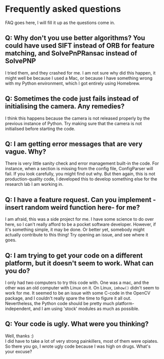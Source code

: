 # Frequently asked questions
FAQ goes here, I will fill it up as the questions come in.

## Q: Why don't you use better algorithms? You could have used SIFT instead of ORB for feature matching, and SolvePnPRansac instead of SolvePNP
I tried them, and they crashed for me. I am not sure why did this happen, it might well be because I used a Mac, or because I have something wrong with my Python environment, which I got entirely using Homebrew.

## Q: Sometimes the code just fails instead of initialising the camera. Any remedies?
I think this happens because the camera is not released properly by the previous instance of Python. Try making sure that the camera is not initialised before starting the code.

## Q: I am getting error messages that are very vague. Why?
There is very little sanity check and error management built-in the code. For instance, when a section is missing from the config file, ConfigParser will fail. If you look carefully, you might find out why. But then again, this is not production-quality code, I developed this to develop something else for the research lab I am working in.

## Q: I have a feature request. Can you implement -insert random weird function here- for me?
I am afraid, this was a side project for me. I have some science to do over here, so I can't really afford to be a pocket software developer. However, if it's something simple, it may be done. Or better yet, somebody might actually contribute to this thing! Try opening an issue, and see where it goes.

## Q: I am trying to get your code on a different platform, but it doesn't seem to work. What can you do?
I only had two computers to try this code with. One was a mac, and the other was an old computer with Linux on it. On Linux, `imhow()` didn't seem to work for me. It seemed to be an issue with some C-code in the OpenCV package, and I couldn't really spare the time to figure it all out. Nevertheless, the Python code should be pretty much platform-independent, and I am using 'stock' modules as much as possible.

## Q: Your code is ugly. What were you thinking?
Well, thanks :)  
I did have to take a lot of very strong painkillers, most of them were opiates. So there you go, I wrote ugly code because I was high on drugs. What's your excuse?
